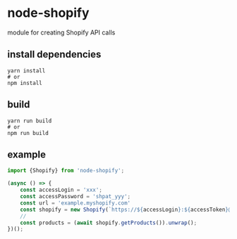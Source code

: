 # node-shopify
module for creating Shopify API calls

## install dependencies
```shell
yarn install
# or
npm install 
```

## build
```shell
yarn run build
# or
npm run build
```

## example

```ts
import {Shopify} from 'node-shopify';

(async () => {
    const accessLogin = 'xxx';
    const accessPassword = 'shpat_yyy';
    const url = 'example.myshopify.com'
    const shopify = new Shopify(`https://${accessLogin}:${accessToken}@${url}`, 5000);
    //
    const products = (await shopify.getProducts()).unwrap();
})();
```
